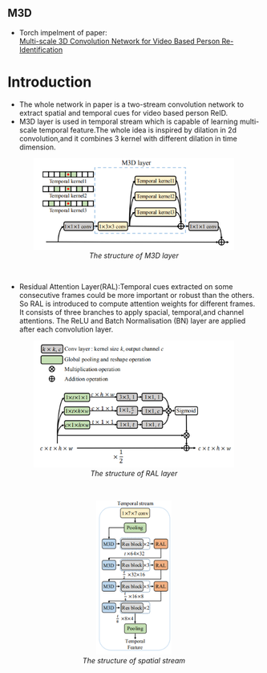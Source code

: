 ## M3D <br>
- Torch impelment of paper:<br>
[Multi-scale 3D Convolution Network for Video Based Person Re-Identification](https://arxiv.org/abs/1811.07468)
# Introduction
- The whole network in paper is a two-stream convolution network to extract spatial and temporal 
  cues for video based person ReID.<br>
- M3D layer is used in temporal stream which is capable of learning multi-scale temporal feature.The whole idea is inspired by dilation in 2d convolution,and it combines 3 kernel with different
  dilation in time dimension.
<p align="center">
    <img src="files/structure.png" width="400"> <br />
    <em> The structure of M3D layer</em>
</p> <br>

- Residual Attention Layer(RAL):Temporal cues extracted on some consecutive frames could be more important or robust than the others. So RAL is introduced to compute attention weights for different frames.
It consists of three branches to apply spacial, temporal,and channel attentions. The ReLU and Batch Normalisation (BN) layer are applied after each convolution layer.
<p align="center">
    <img src="files/RAL.png" width="400"> <br />
    <em> The structure of RAL layer</em>
</p> <br>

<p align="center">
    <img src="files/stream.png" width="150"> <br />
    <em> The structure of spatial stream</em>
</p> <br>
